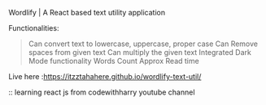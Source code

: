 Wordlify | A React based text utility application

Functionalities:
 > Can convert text to lowercase, uppercase, proper case
 > Can Remove spaces from given text
 > Can multiply the given text
 > Integrated Dark Mode functionality 
 > Words Count
 > Approx Read time

Live here :https://itzztahahere.github.io/wordlify-text-util/


:: learning react js from codewithharry youtube channel
